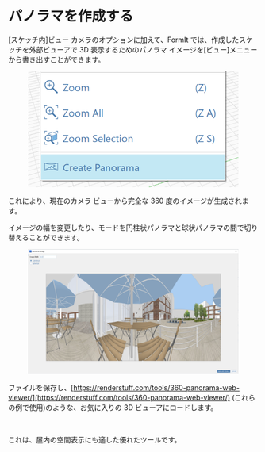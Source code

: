 # パノラマを作成する

[スケッチ内]ビュー カメラのオプションに加えて、FormIt では、作成したスケッチを外部ビューアで 3D 表示するためのパノラマ イメージを[ビュー]メニューから書き出すことができます。

<figure><img src="../.gitbook/assets/PanoramaMenu.png" alt=""><figcaption></figcaption></figure>

これにより、現在のカメラ ビューから完全な 360 度のイメージが生成されます。 

イメージの幅を変更したり、モードを円柱状パノラマと球状パノラマの間で切り替えることができます。

<figure><img src="../.gitbook/assets/PanoramaDialog.png" alt=""><figcaption></figcaption></figure>

ファイルを保存し、[https://renderstuff.com/tools/360-panorama-web-viewer/](https://renderstuff.com/tools/360-panorama-web-viewer/) (これらの例で使用)のような、お気に入りの 3D ビューアにロードします。

<figure><img src="../.gitbook/assets/PanoramaMid.gif" alt=""><figcaption></figcaption></figure>

これは、屋内の空間表示にも適した優れたツールです。

<figure><img src="../.gitbook/assets/20191021 polygon labs.png" alt=""><figcaption></figcaption></figure>

<figure><img src="../.gitbook/assets/PanoramaIndoor.gif" alt=""><figcaption></figcaption></figure>
